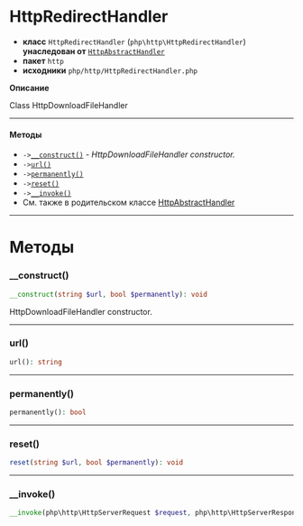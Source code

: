 # HttpRedirectHandler

- **класс** `HttpRedirectHandler` (`php\http\HttpRedirectHandler`) **унаследован от** [`HttpAbstractHandler`](https://github.com/jphp-compiler/jphp/blob/master/exts/jphp-httpserver-ext/api-docs/classes/php/http/HttpAbstractHandler.ru.md)
- **пакет** `http`
- **исходники** `php/http/HttpRedirectHandler.php`

**Описание**

Class HttpDownloadFileHandler

---

#### Методы

- `->`[`__construct()`](#method-__construct) - _HttpDownloadFileHandler constructor._
- `->`[`url()`](#method-url)
- `->`[`permanently()`](#method-permanently)
- `->`[`reset()`](#method-reset)
- `->`[`__invoke()`](#method-__invoke)
- См. также в родительском классе [HttpAbstractHandler](https://github.com/jphp-compiler/jphp/blob/master/exts/jphp-httpserver-ext/api-docs/classes/php/http/HttpAbstractHandler.ru.md)

---
# Методы

<a name="method-__construct"></a>

### __construct()
```php
__construct(string $url, bool $permanently): void
```
HttpDownloadFileHandler constructor.

---

<a name="method-url"></a>

### url()
```php
url(): string
```

---

<a name="method-permanently"></a>

### permanently()
```php
permanently(): bool
```

---

<a name="method-reset"></a>

### reset()
```php
reset(string $url, bool $permanently): void
```

---

<a name="method-__invoke"></a>

### __invoke()
```php
__invoke(php\http\HttpServerRequest $request, php\http\HttpServerResponse $response): bool
```